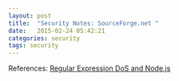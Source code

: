 ```yaml
---
layout: post
title:  "Security Notes: SourceForge.net "
date:   2015-02-24 05:42:21
categories: security
tags: security
---
```




References:
[Regular Expression DoS and Node.js](https://blog.liftsecurity.io/2014/11/03/regular-expression-dos-and-node.js?utm_source=nodeweekly&utm_medium=email)

[owasp]:            https://www.owasp.org/index.php/OWASP_Validation_Regex_Repository
